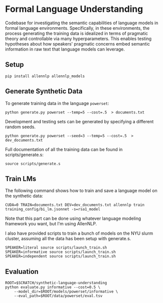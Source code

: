 # Formal Language Understanding

Codebase for investigating the semantic capabilities of language models in formal language environments. Specifically, in these environments, the process generating the training data is idealized in terms of pragmatic theory and controllable via many hyperparameters. This enables testing hypotheses about how speakers' pragmatic concerns embed semantic information in raw text that language models can leverage.

## Setup

```shell
pip install allennlp allennlp_models
```

<!-- To get a singularity container for `allennlp`, one can also do:

```shell
singularity pull docker://allennlp/allennlp:latest
``` -->

## Generate Synthetic Data

To generate training data in the language `powerset`:

```shell
python generate.py powerset --temp=5 --cost=.5  > documents.txt
```

Development and testing sets can be generated by specifying a different random seeds.

```shell
python generate.py powerset --seed=3 --temp=5 --cost=.5  > dev_documents.txt
```

Full documentation of all the training data can be found in scripts/generate.s:

```shell
source scripts/generate.s
```

## Train LMs

The following command shows how to train and save a language model on the synthetic data:
```shell
CUDA=0 TRAIN=documents.txt DEV=dev_documents.txt allennlp train training_config/bi_lm.jsonnet -s=rsa1_model
```

Note that this part can be done using whatever language modeling framework you want, but I'm using AllenNLP.

I also have provided scripts to train a bunch of models on the NYU slurm cluster, assuming all the data has been setup with generate.s.

```shell
SPEAKER=literal source scripts/launch_train.sh
SPEAKER=informative source scripts/launch_train.sh
SPEAKER=independent source scripts/launch_train.sh
```

## Evaluation

```shell
ROOT=$SCRATCH/synthetic-language-understanding
python evaluate.py informative --cost=0.5 \
    --model_dir=$ROOT/models/powerset/informative \
    --eval_path=$ROOT/data/powerset/eval.tsv
```